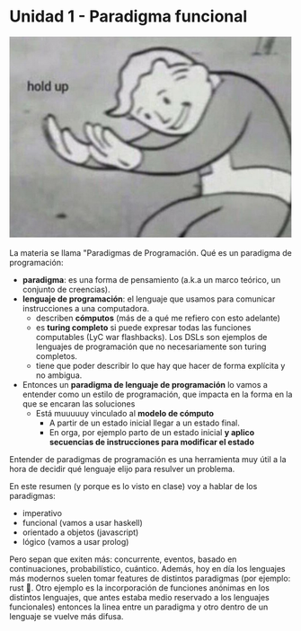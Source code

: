 # Unidad 1 - Paradigma funcional

![](./img/hold_up.png)

La materia se llama "Paradigmas de Programación. Qué es un paradigma de programación:

- **paradigma**: es una forma de pensamiento (a.k.a un marco teórico, un
  conjunto de creencias).
- **lenguaje de programación**: el lenguaje que usamos para comunicar
  instrucciones a una computadora.
    - describen **cómputos** (más de a qué me refiero con esto adelante)
    - es **turing completo** si puede expresar todas las funciones computables
      (LyC war flashbacks). Los DSLs son ejemplos de lenguajes de programación
      que no necesariamente son turing completos.
    - tiene que poder describir lo que hay que hacer de forma explícita y no
      ambigua.
- Entonces un **paradigma de lenguaje de programación** lo vamos a entender
  como un estilo de programación, que impacta en la forma en la que se encaran
  las soluciones
    - Está muuuuuy vinculado al **modelo de cómputo**
        - A partir de un estado inicial llegar a un estado final.
        - En orga, por ejemplo parto de un estado inicial **y aplico secuencias
          de instrucciones para modificar el estado**

Entender de paradigmas de programación es una herramienta muy útil a la hora de
decidir qué lenguaje elijo para resulver un problema.

En este resumen (y porque es lo visto en clase) voy a hablar de los paradigmas:

- imperativo
- funcional (vamos a usar haskell)
- orientado a objetos (javascript)
- lógico (vamos a usar prolog)

Pero sepan que exiten más: concurrente, eventos, basado en continuaciones,
probabilístico, cuántico. Además, hoy en día los lenguajes más modernos suelen
tomar features de distintos paradigmas (por ejemplo: rust 🦀. Otro ejemplo es
la incorporación de funciones anónimas en los distintos lenguajes, que antes
estaba medio reservado a los lenguajes funcionales) entonces la linea entre un
paradigma y otro dentro de un lenguaje se vuelve más difusa.
